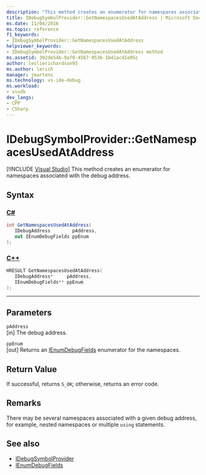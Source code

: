 ```yaml
---
description: "This method creates an enumerator for namespaces associated with the debug address."
title: IDebugSymbolProvider::GetNamespacesUsedAtAddress | Microsoft Docs
ms.date: 11/04/2016
ms.topic: reference
f1_keywords:
- IDebugSymbolProvider::GetNamespacesUsedAtAddress
helpviewer_keywords:
- IDebugSymbolProvider::GetNamespacesUsedAtAddress method
ms.assetid: 392de54b-9af0-4567-953b-1b41acd1e05c
author: leslierichardson95
ms.author: lerich
manager: jmartens
ms.technology: vs-ide-debug
ms.workload:
- vssdk
dev_langs:
- CPP
- CSharp
---
```

# IDebugSymbolProvider::GetNamespacesUsedAtAddress

 [!INCLUDE [Visual Studio](~/includes/applies-to-version/vs-windows-only.md)]
This method creates an enumerator for namespaces associated with the debug address.

## Syntax

### [C#](#tab/csharp)
```csharp
int GetNamespacesUsedAtAddress(
   IDebugAddress        pAddress,
   out IEnumDebugFields ppEnum
);
```
### [C++](#tab/cpp)
```cpp
HRESULT GetNamespacesUsedAtAddress( 
   IDebugAddress*     pAddress,
   IEnumDebugFields** ppEnum
);
```
---

## Parameters
`pAddress`\
[in] The debug address.

`ppEnum`\
[out] Returns an [IEnumDebugFields](../../../extensibility/debugger/reference/ienumdebugfields.md) enumerator for the namespaces.

## Return Value
 If successful, returns `S_OK`; otherwise, returns an error code.

## Remarks
 There may be several namespaces associated with a given debug address, for example, nested namespaces or multiple `using` statements.

## See also
- [IDebugSymbolProvider](../../../extensibility/debugger/reference/idebugsymbolprovider.md)
- [IEnumDebugFields](../../../extensibility/debugger/reference/ienumdebugfields.md)
